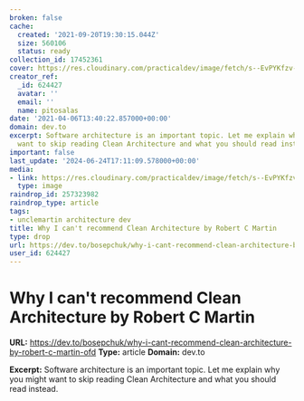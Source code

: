 ```yaml
---
broken: false
cache:
  created: '2021-09-20T19:30:15.044Z'
  size: 560106
  status: ready
collection_id: 17452361
cover: https://res.cloudinary.com/practicaldev/image/fetch/s--EvPYKfzv--/c_imagga_scale,f_auto,fl_progressive,h_500,q_auto,w_1000/https://thepracticaldev.s3.amazonaws.com/i/ni67jvkaxclrf5e0lob9.jpg
creator_ref:
  _id: 624427
  avatar: ''
  email: ''
  name: pitosalas
date: '2021-04-06T13:40:22.857000+00:00'
domain: dev.to
excerpt: Software architecture is an important topic. Let me explain why you might
  want to skip reading Clean Architecture and what you should read instead.
important: false
last_update: '2024-06-24T17:11:09.578000+00:00'
media:
- link: https://res.cloudinary.com/practicaldev/image/fetch/s--EvPYKfzv--/c_imagga_scale,f_auto,fl_progressive,h_500,q_auto,w_1000/https://thepracticaldev.s3.amazonaws.com/i/ni67jvkaxclrf5e0lob9.jpg
  type: image
raindrop_id: 257323982
raindrop_type: article
tags:
- unclemartin architecture dev
title: Why I can't recommend Clean Architecture by Robert C Martin
type: drop
url: https://dev.to/bosepchuk/why-i-cant-recommend-clean-architecture-by-robert-c-martin-ofd
user_id: 624427
---
```


# Why I can't recommend Clean Architecture by Robert C Martin

**URL:** https://dev.to/bosepchuk/why-i-cant-recommend-clean-architecture-by-robert-c-martin-ofd
**Type:** article
**Domain:** dev.to

**Excerpt:** Software architecture is an important topic. Let me explain why you might want to skip reading Clean Architecture and what you should read instead.
